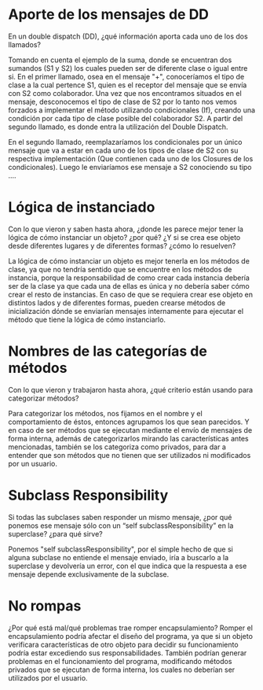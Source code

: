 # Aporte de los mensajes de DD
En un double dispatch (DD), ¿qué información aporta cada uno de los dos llamados?

Tomando en cuenta el ejemplo de la suma, donde se encuentran dos sumandos (S1 y S2) los cuales pueden ser de diferente clase o igual entre si.
En el primer llamado, osea en el mensaje "+", conoceríamos el tipo de clase a la cual pertence S1, quien es el receptor del mensaje que se envía con S2 como colaborador. Una vez que nos encontramos situados en el mensaje, desconocemos el tipo de clase de S2 por lo tanto nos vemos forzados a implementar el método utilizando condicionales (If), creando una condición por cada tipo de clase posible del colaborador S2. A partir del segundo llamado, es donde entra la utilización del Double Dispatch.

En el segundo llamado, reemplazaríamos los condicionales por un único mensaje que va a estar en cada uno de los tipos de clase de S2 con su respectiva implementación (Que contienen cada uno de los Closures de los condicionales). Luego le enviaríamos ese mensaje a S2 conociendo su tipo ....


# Lógica de instanciado
Con lo que vieron y saben hasta ahora, ¿donde les parece mejor tener la lógica de cómo instanciar un objeto? ¿por qué? ¿Y si se crea ese objeto desde diferentes lugares y de diferentes formas? ¿cómo lo resuelven?

La lógica de cómo instanciar un objeto es mejor tenerla en los métodos de clase, ya que no tendría sentido que se encuentre en los métodos de instancia, porque la responsabilidad de como crear cada instancia debería ser de la clase ya que cada una de ellas es única y no debería saber cómo crear el resto de instancias. En caso de que se requiera crear ese objeto en distintos lados y de diferentes formas, pueden crearse métodos de inicialización dónde se enviarían mensajes internamente para ejecutar el método que tiene la lógica de cómo instanciarlo.


# Nombres de las categorías de métodos
Con lo que vieron y trabajaron hasta ahora, ¿qué criterio están usando para categorizar métodos?

Para categorizar los métodos, nos fijamos en el nombre y el comportamiento de éstos, entonces agrupamos los que sean parecidos. Y en caso de ser métodos que se ejecutan mediante el envío de mensajes de forma interna, además de categorizarlos mirando las características antes mencionadas, también se los categoriza como privados, para dar a entender que son métodos que no tienen que ser utilizados ni modificados por un usuario.


# Subclass Responsibility
Si todas las subclases saben responder un mismo mensaje, ¿por qué ponemos ese mensaje sólo con un “self subclassResponsibility” en la superclase? ¿para qué sirve?

Ponemos "self subclassResponsibility", por el simple hecho de que si alguna subclase no entiende el mensaje enviado, iría a buscarlo a la superclase y devolvería un error, con el que indica que la respuesta a ese mensaje depende exclusivamente de la subclase.


# No rompas
¿Por qué está mal/qué problemas trae romper encapsulamiento?
Romper el encapsulamiento podría afectar el diseño del programa, ya que si un objeto verificara características de otro objeto para decidir su funcionamiento podría estar excediendo sus responsabilidades. También podrían generar problemas en el funcionamiento del programa, modificando métodos privados que se ejecutan de forma interna, los cuales no deberían ser utilizados por el usuario.
